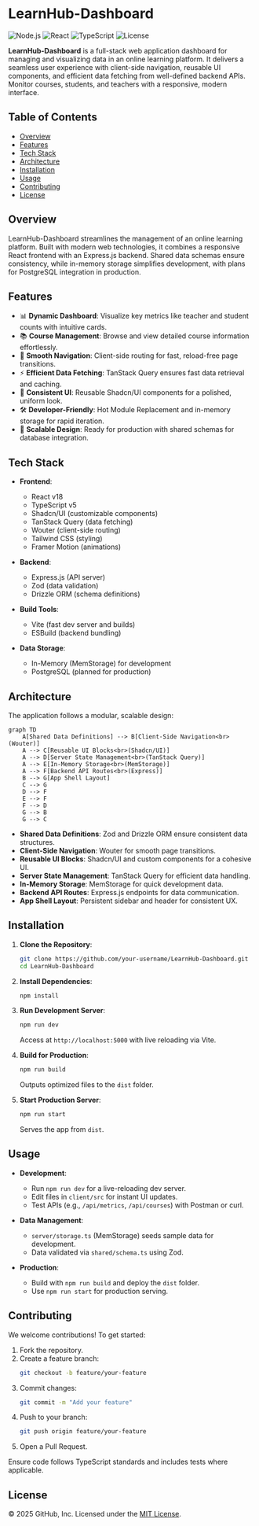 # LearnHub-Dashboard

![Node.js](https://img.shields.io/badge/Node.js-v18+-green)
![React](https://img.shields.io/badge/React-v18-blue)
![TypeScript](https://img.shields.io/badge/TypeScript-v5-blue)
![License](https://img.shields.io/badge/License-MIT-yellow)

**LearnHub-Dashboard** is a full-stack web application dashboard for managing and visualizing data in an online learning platform. It delivers a seamless user experience with client-side navigation, reusable UI components, and efficient data fetching from well-defined backend APIs. Monitor courses, students, and teachers with a responsive, modern interface.

## Table of Contents

- [Overview](#overview)
- [Features](#features)
- [Tech Stack](#tech-stack)
- [Architecture](#architecture)
- [Installation](#installation)
- [Usage](#usage)
- [Contributing](#contributing)
- [License](#license)

## Overview

LearnHub-Dashboard streamlines the management of an online learning platform. Built with modern web technologies, it combines a responsive React frontend with an Express.js backend. Shared data schemas ensure consistency, while in-memory storage simplifies development, with plans for PostgreSQL integration in production.

## Features

- 📊 **Dynamic Dashboard**: Visualize key metrics like teacher and student counts with intuitive cards.
- 📚 **Course Management**: Browse and view detailed course information effortlessly.
- 🚀 **Smooth Navigation**: Client-side routing for fast, reload-free page transitions.
- ⚡ **Efficient Data Fetching**: TanStack Query ensures fast data retrieval and caching.
- 🎨 **Consistent UI**: Reusable Shadcn/UI components for a polished, uniform look.
- 🛠️ **Developer-Friendly**: Hot Module Replacement and in-memory storage for rapid iteration.
- 🔧 **Scalable Design**: Ready for production with shared schemas for database integration.

## Tech Stack

- **Frontend**:
  - React v18
  - TypeScript v5
  - Shadcn/UI (customizable components)
  - TanStack Query (data fetching)
  - Wouter (client-side routing)
  - Tailwind CSS (styling)
  - Framer Motion (animations)

- **Backend**:
  - Express.js (API server)
  - Zod (data validation)
  - Drizzle ORM (schema definitions)

- **Build Tools**:
  - Vite (fast dev server and builds)
  - ESBuild (backend bundling)

- **Data Storage**:
  - In-Memory (MemStorage) for development
  - PostgreSQL (planned for production)

## Architecture

The application follows a modular, scalable design:

```mermaid
graph TD
    A[Shared Data Definitions] --> B[Client-Side Navigation<br>(Wouter)]
    A --> C[Reusable UI Blocks<br>(Shadcn/UI)]
    A --> D[Server State Management<br>(TanStack Query)]
    A --> E[In-Memory Storage<br>(MemStorage)]
    A --> F[Backend API Routes<br>(Express)]
    B --> G[App Shell Layout]
    C --> G
    D --> F
    E --> F
    F --> D
    G --> B
    G --> C
```

- **Shared Data Definitions**: Zod and Drizzle ORM ensure consistent data structures.
- **Client-Side Navigation**: Wouter for smooth page transitions.
- **Reusable UI Blocks**: Shadcn/UI and custom components for a cohesive UI.
- **Server State Management**: TanStack Query for efficient data handling.
- **In-Memory Storage**: MemStorage for quick development data.
- **Backend API Routes**: Express.js endpoints for data communication.
- **App Shell Layout**: Persistent sidebar and header for consistent UX.

## Installation

1. **Clone the Repository**:
   ```bash
   git clone https://github.com/your-username/LearnHub-Dashboard.git
   cd LearnHub-Dashboard
   ```

2. **Install Dependencies**:
   ```bash
   npm install
   ```

3. **Run Development Server**:
   ```bash
   npm run dev
   ```
   Access at `http://localhost:5000` with live reloading via Vite.

4. **Build for Production**:
   ```bash
   npm run build
   ```
   Outputs optimized files to the `dist` folder.

5. **Start Production Server**:
   ```bash
   npm run start
   ```
   Serves the app from `dist`.

## Usage

- **Development**:
  - Run `npm run dev` for a live-reloading dev server.
  - Edit files in `client/src` for instant UI updates.
  - Test APIs (e.g., `/api/metrics`, `/api/courses`) with Postman or curl.

- **Data Management**:
  - `server/storage.ts` (MemStorage) seeds sample data for development.
  - Data validated via `shared/schema.ts` using Zod.

- **Production**:
  - Build with `npm run build` and deploy the `dist` folder.
  - Use `npm run start` for production serving.

## Contributing

We welcome contributions! To get started:

1. Fork the repository.
2. Create a feature branch:
   ```bash
   git checkout -b feature/your-feature
   ```
3. Commit changes:
   ```bash
   git commit -m "Add your feature"
   ```
4. Push to your branch:
   ```bash
   git push origin feature/your-feature
   ```
5. Open a Pull Request.

Ensure code follows TypeScript standards and includes tests where applicable.

## License

© 2025 GitHub, Inc. Licensed under the [MIT License](LICENSE).
